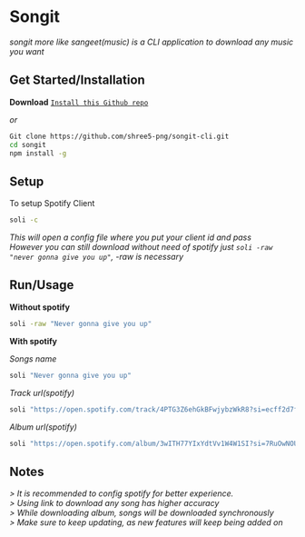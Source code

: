 # Songit <br>
*songit more like sangeet(music) is a CLI application to download any music you want*<br>

## Get Started/Installation

**Download**
[`Install this Github repo`](https://github.com/shree5-png/songit-cli.git)<br>


*or*

```sh
Git clone https://github.com/shree5-png/songit-cli.git
cd songit
npm install -g
```

## Setup

To setup Spotify Client

```sh
soli -c
```

*This will open a config file where you put your client id and pass*<br>
*However you can still download without need of spotify just `soli -raw "never gonna give you up"`, -raw is necessary*<br>

## Run/Usage

**Without spotify**

```sh
soli -raw "Never gonna give you up"
```

**With spotify**

*Songs name*
```sh
soli "Never gonna give you up"
```

*Track url(spotify)*
```sh
soli "https://open.spotify.com/track/4PTG3Z6ehGkBFwjybzWkR8?si=ecff2d7fb8c74936"
```

*Album url(spotify)*
```sh
soli "https://open.spotify.com/album/3wITH77YIxYdtVv1W4W1SI?si=7RuOwNOUTaCAaFoZSjCg-Q"
```


## Notes

*> It is recommended to config spotify for better experience.*<br>
*> Using link to download any song has higher accuracy*<br>
*> While downloading album, songs will be downloaded synchronously*<br>
*> Make sure to keep updating, as new features will keep being added on*





